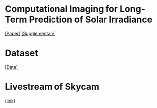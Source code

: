 # Computational Imaging for Long-Term Prediction of Solar Irradiance
[[Paper]]() [[Supplementary]]() 

# Dataset
[[Data]](https://drive.google.com/drive/folders/1RECMaobYrSYNmIRyL72Pahb0GvX4aCm3?usp=drive_link) 

# Livestream of Skycam
[(link)](http://imagesci.ece.cmu.edu/SkyCamLiveWebsite/)





